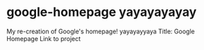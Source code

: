 # google-homepage yayayayayay
My re-creation of Google's homepage! yayayayyaya
Title: Google Homepage
Link to project